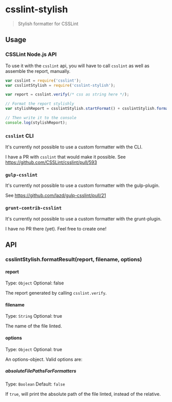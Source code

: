 # csslint-stylish
> Stylish formatter for CSSLint

## Usage

### CSSLint Node.js API

To use it with the `csslint` api, you will have to call `csslint` as well as assemble the report, manually.

```js
var csslint = require('csslint');
var csslintStylish = require('csslint-stylish');

var report = csslint.verify(/* css as string here */);

// Format the report stylishly
var stylishReport = csslintStylish.startFormat() + csslintStylish.formatResult(report) + csslintStylish.endFormat();

// Then write it to the console
console.log(stylishReport);
```

### `csslint` CLI
It's currently not possible to use a custom formatter with the CLI.

I have a PR with `csslint` that would make it possible. See <https://github.com/CSSLint/csslint/pull/593>

### `gulp-csslint`
It's currently not possible to use a custom formatter with the gulp-plugin.

See <https://github.com/lazd/gulp-csslint/pull/21>

### `grunt-contrib-csslint`
It's currently not possible to use a custom formatter with the grunt-plugin.

I have no PR there (yet). Feel free to create one!

## API

### csslintStylish.formatResult(report, filename, options)

#### report
Type: `Object`
Optional: false

The report generated by calling `csslint.verify`.

#### filename
Type: `String`
Optional: true

The name of the file linted.

#### options
Type: `Object`
Optional: true

An options-object. Valid options are:

##### absoluteFilePathsForFormatters
Type: `Boolean`
Default: `false`

If `true`, will print the absolute path of the file linted, instead of the relative.
